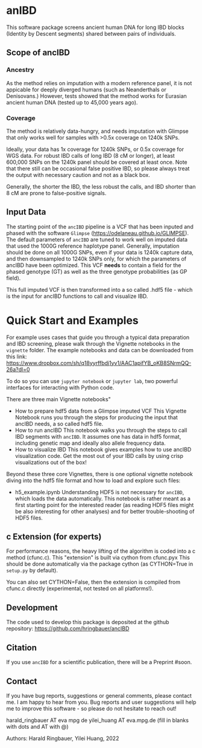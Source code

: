 # anIBD
This software package screens ancient human DNA for long IBD blocks (Identity by Descent segments) shared between pairs of individuals.

## Scope of ancIBD
### Ancestry
As the method relies on imputation with a modern reference panel, it is not appicable for deeply diverged humans (such as Neanderthals or Denisovans.) However, tests showed that the method works for Eurasian ancient human DNA (tested up to 45,000 years ago). 

### Coverage
The method is relatively data-hungry, and needs imputation with Glimpse that only works well for samples with >0.5x coverage on 1240k SNPs. 

Ideally, your data has 1x coverage for 1240k SNPs, or 0.5x coverage for WGS data. For robust IBD calls of long IBD (8 cM or longer), at least 600,000 SNPs on the 1240k panel should be covered at least once. Note that there still can be occasional false positive IBD, so please always treat the output with necessary caution and not as a black box.

Generally, the shorter the IBD, the less robust the calls, and IBD shorter than 8 cM are prone to false-positive signals.


## Input Data
The starting point of the `ancIBD` pipeline is a VCF that has been inputed and phased with the software `Glimpse` (https://odelaneau.github.io/GLIMPSE). The default parameters of `ancIBD` are tuned to work well on imputed data that used the 1000G reference haplotype panel. Generally, imputation should be done on all 1000G SNPs, even if your data is 1240k capture data, and then downsampled to 1240k SNPs only, for which the parameters of ancIBD have been optimized. This VCF **needs** to contain a field for the phased genotype (GT) as well as the three genotype probabilities (as GP field). 

This full imputed VCF is then transformed into a so called .hdf5 file - which is the input for ancIBD functions to call and visualize IBD.

# Quick Start and Examples
For example uses cases that guide you through a typical data preparation and IBD screening, please walk through the Vignette notebooks in the `vignette` folder. The example notebooks and data can be downloaded from this link:
https://www.dropbox.com/sh/q18yyrffbdj1yv1/AAC1apifYB_oKB8SNrmQQ-26a?dl=0

To do so you can use `jupyter notebook` or `jupyter lab`, two powerful interfaces for interacting with Python code.

There are three main Vignette notebooks"
- How to prepare hdf5 data from a Glimpse imputed VCF
This Vignette Notebook runs you through the steps for producing the input that ancIBD needs, a so called hdf5 file.
- How to run ancIBD
This notebook walks you through the steps to call IBD segments with `ancIBD`.
It assumes one has data in hdf5 format, including genetic map and ideally also allele frequency data.
- How to visualize IBD
This notebook gives examples how to use ancIBD visualization code. Get the most out of your IBD calls by using crisp visualizations out of the box!

Beyond these three core Vignettes, there is one optional vignette notebook diving into the hdf5 file format and how to load and explore such files:
- h5_example.ipynb
Understanding HDF5 is not necessary for `ancIBD`, which loads the data automatically. This notebook is rather meant as a first starting point for the interested reader (as reading HDF5 files might be also interesting for other analyses) and for better trouble-shooting of HDF5 files.

## c Extension (for experts)
For performance reasons, the heavy lifting of the algorithm is coded into a c method (cfunc.c). This "extension" is built via cython from cfunc.pyx This should be done automatically via the package cython (as CYTHON=True in `setup.py` by default).

You can also set CYTHON=False, then the extension is compiled from cfunc.c directly (experimental, not tested on all platforms!).

## Development
The code used to develop this package is deposited at the github repository: 
https://github.com/hringbauer/ancIBD


## Citation
If you use `ancIBD` for a scientific publication, there will be a Preprint #soon.

## Contact
If you have bug reports, suggestions or general comments, please contact me. I am happy to hear from you. Bug reports and user suggestions will help me to improve this software - so please do not hesitate to reach out!

harald_ringbauer AT eva mpg de
yilei_huang AT eva.mpg.de
(fill in blanks with dots and AT with @)

Authors:
Harald Ringbauer, Yilei Huang, 2022